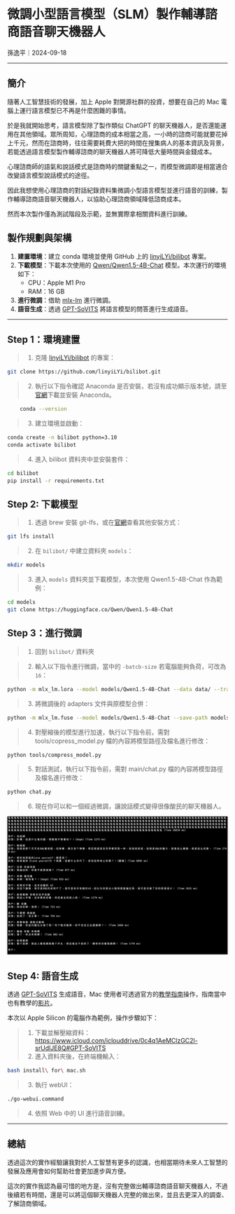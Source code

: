 # 微調小型語言模型（SLM）製作輔導諮商語音聊天機器人

孫逸平｜2024-09-18

---

## 簡介

隨著人工智慧技術的發展，加上 Apple 對開源社群的投資，想要在自己的 Mac 電腦上運行語言模型已不再是什麼困難的事情。

於是我就開始思考，語言模型除了製作類似 ChatGPT 的聊天機器人，是否還能運用在其他領域。眾所周知，心理諮商的成本相當之高，一小時的諮商可能就要花掉上千元，然而在諮商時，往往需要耗費大把的時間在搜集病人的基本資訊及背景，若能透過語言模型製作輔導諮商的聊天機器人將可降低大量時間與金錢成本。

心理諮商師的語氣和說話模式是諮商時的關鍵重點之一，而模型微調即是相當適合改變語言模型說話模式的途徑。

因此我想使用心理諮商的對話紀錄資料集微調小型語言模型並進行語音的訓練，製作輔導諮商語音聊天機器人，以協助心理諮商領域降低諮商成本。

然而本次製作僅為測試階段及示範，並無實際拿相關資料進行訓練。

## 製作規劃與架構

1. **建置環境**：建立 conda 環境並使用 GitHub 上的 [linyiLYi/bilibot](https://github.com/linyiLYi/bilibot) 專案。
2. **下載模型**：下載本次使用的 [Qwen/Qwen1.5-4B-Chat](https://huggingface.co/Qwen/Qwen1.5-4B-Chat) 模型。本次運行的環境如下：
    - CPU：Apple M1 Pro
    - RAM：16 GB
3. **進行微調**：借助 [mlx-lm](https://github.com/ml-explore/mlx-examples/blob/main/llms/mlx_lm/LORA.md) 進行微調。
4. **語音生成**：透過 [GPT-SoVITS](https://github.com/RVC-Boss/GPT-SoVITS) 將語言模型的問答進行生成語音。

---

## Step 1：環境建置

> 1. 克隆 [linyiLYi/bilibot](https://github.com/linyiLYi/bilibot) 的專案：
    
```bash
git clone https://github.com/linyiLYi/bilibot.git
```
    
> 2. 執行以下指令確認 Anaconda 是否安裝，若沒有成功顯示版本號，請至[官網](https://www.anaconda.com/download/success)下載並安裝 Anaconda。

```bash
    conda --version
```

> 3. 建立環境並啟動：
    
```bash
conda create -n bilibot python=3.10
conda activate bilibot
```
    
> 4. 進入 bilibot 資料夾中並安裝套件：
    
```bash
cd bilibot
pip install -r requirements.txt
```

## Step 2: 下載模型

> 1. 透過 brew 安裝 git-lfs，或在[官網](https://git-lfs.com/)查看其他安裝方式：
        
```bash
git lfs install
```
        
> 2. 在 `bilibot/` 中建立資料夾 `models`：
    
```bash
mkdir models
```
    
> 3. 進入 `models` 資料夾並下載模型，本次使用 Qwen1.5-4B-Chat 作為範例：
    
```bash
cd models
git clone https://huggingface.co/Qwen/Qwen1.5-4B-Chat
```
    

## Step 3：進行微調

> 1. 回到 `bilibot/` 資料夾

> 2. 輸入以下指令進行微調，當中的 `-batcb-size` 若電腦能夠負荷，可改為 `16`：
    
```bash
python -m mlx_lm.lora --model models/Qwen1.5-4B-Chat --data data/ --train --iters 1000 --batch-size 4 --lora-layers 12
```
    
> 3. 將微調後的 adapters 文件與原模型合併：
    
```bash
python -m mlx_lm.fuse --model models/Qwen1.5-4B-Chat --save-path models/Qwen1.5-4B-Chat-FT --adapter-path adapters/
```
    
> 4. 對壓縮後的模型進行加速，執行以下指令前，需對 tools/copress_model.py 檔的內容將模型路徑及檔名進行修改：
    
```bash
python tools/compress_model.py
```
    
> 5. 對話測試，執行以下指令前，需對 main/chat.py 檔的內容將模型路徑及檔名進行修改：
    
```bash
python chat.py
```
    
> 6. 現在你可以和一個經過微調，讓說話模式變得很像酸民的聊天機器人。
    
![Screenshot 2024-07-23 at 00.15.18.png](posts/2024-SLM-tunning/image.png)
    

## Step 4: 語音生成

透過 [GPT-SoVITS](https://github.com/RVC-Boss/GPT-SoVITS) 生成語音，Mac 使用者可透過官方的[教學指南](https://www.yuque.com/baicaigongchang1145haoyuangong/ib3g1e/znoph9dtetg437xb)操作，指南當中也有教學的[影片](https://b23.tv/wJWCNWc)。

本次以 Apple Silicon 的電腦作為範例，操作步驟如下：

> 1. 下載並解壓縮資料：https://www.icloud.com/iclouddrive/0c4q1AeMClzGC2l-srUdlJE8Q#GPT-SoVITS
> 2. 進入資料夾後，在終端機輸入：
    
```bash
bash install\ for\ mac.sh
```
    
> 3. 執行 webUI：
    
```bash
./go-webui.command
```
    
> 4. 依照 Web 中的 UI 進行語音訓練。

---

## 總結

透過這次的實作經驗讓我對於人工智慧有更多的認識，也相當期待未來人工智慧的發展及應用會如何幫助社會更加進步與方便。

這次的實作我認為最可惜的地方是，沒有完整做出輔導諮商語音聊天機器人，不過後續若有時間，還是可以將這個聊天機器人完整的做出來，並且去更深入的調查、了解諮商領域。